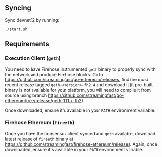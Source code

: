 ## Syncing

Sync devnet12 by running: 

```
./start.sh
```

## Requirements

### Execution Client (`geth`)

You need to have Firehose instrumented `geth` binary to properly sync with the network and produce Firehose blocks. Go to https://github.com/streamingfast/go-ethereum/releases, find the most recent release tagged `geth-<version>-fh2.4` and download it (it pre-built binary is not available for your platform, you will need to compile it from source using branch https://github.com/streamingfast/go-ethereum/tree/release/geth-1.11.x-fh2).

Once downloaded, ensure it's available in your `PATH` environment variable.

### Firehose Ethereum (`fireeth`)

Once you have the consensus client synced and `geth` available, download latest release of `fireeth` binary at https://github.com/streamingfast/firehose-ethereum/releases. Again, once downloaded, ensure it's available in your `PATH` environment variable.
